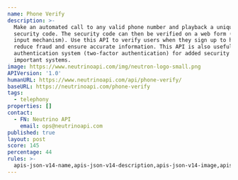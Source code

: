 ```yaml
---
name: Phone Verify
description: >-
  Make an automated call to any valid phone number and playback a unique
  security code. The security code can then be verified on a web form (or other
  input mechanism). Use this API to verify users when they sign up to help
  reduce fraud and ensure accurate information. This API is also useful in
  authentication system (two-factor authentication) for added security on
  important systems.
image: https://www.neutrinoapi.com/img/neutron-logo-small.png
APIVersion: '1.0'
humanURL: https://www.neutrinoapi.com/api/phone-verify/
baseURL: https://neutrinoapi.com/phone-verify
tags:
  - telephony
properties: []
contact:
  - FN: Neutrino API
    email: ops@neutrinoapi.com
published: true
layout: post
score: 145
percentage: 44
rules: >-
  apis-json-v14-name,apis-json-v14-description,apis-json-v14-image,apis-json-v14-url,apis-json-v14-tags,apis-json-v14-maintainers,apis-json-v14-maintainers-fn,apis-json-v14-maintainers-email,apis-json-v14-apis-name,apis-json-v14-apis-description,apis-json-v14-apis-image,apis-json-v14-apis-humanURL,apis-json-v14-apis-baseURL,apis-json-v14-apis-tags
---
```

